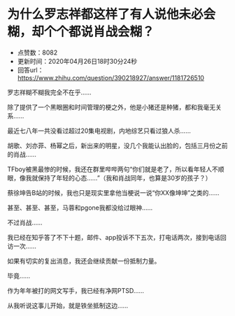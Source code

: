 # 为什么罗志祥都这样了有人说他未必会糊，却个个都说肖战会糊？
- 点赞数：8082
- 更新时间：2020年04月26日18时30分24秒
- 回答url：https://www.zhihu.com/question/390218927/answer/1181726510
<body>
 <p data-pid="hwKVOc6u">罗志祥糊不糊我完全不在乎……</p>
 <p data-pid="ta8yOwla">除了提供了一个黑眼圈和时间管理的梗之外，他是小猪还是种猪，都和我毫无关系……</p>
 <p data-pid="50fJJ9-D">最近七八年一共没看过超过20集电视剧，内地综艺只看过狼人杀……</p>
 <p data-pid="dochpyqE">胡歌、刘亦菲、杨幂之后，新出来的明星，没几个我能认出脸的，包括三月份之前的肖战……</p>
 <p data-pid="Yfc1f2sk">TFboy被黑最惨的时候，我还在群里哔哔两句“你们就是老了，所以看年轻人不顺眼，像我就保持了年轻的心态……”（我和肖战同年，也算是30岁的孩子？）</p>
 <p data-pid="uzQrz2DV">蔡徐坤告B站的时候，我也只是现实里拿他当梗说一说“你XX像坤坤”之类的……</p>
 <p data-pid="d_2pfMTf">甚至、甚至、甚至，马蓉和pgone我都没给过眼神……</p>
 <p data-pid="c-0SVTP2">不过肖战……</p>
 <p data-pid="hPPwpHji">我已经在知乎答了不下十题，邮件、app投诉不下五次，打电话两次，接到电话回访一次……</p>
 <p data-pid="MAwwth8_">如果有切实的复出消息，我还会继续贡献一份抵制力量。</p>
 <p data-pid="gX7dNa-A">毕竟……</p>
 <p data-pid="6jvGwa_b">作为年年被打的网文写手，我已经有净网PTSD……</p>
 <p data-pid="u1ebcx7w">从我听说这事儿开始，就是铁坐抵制这边……</p>
</body>